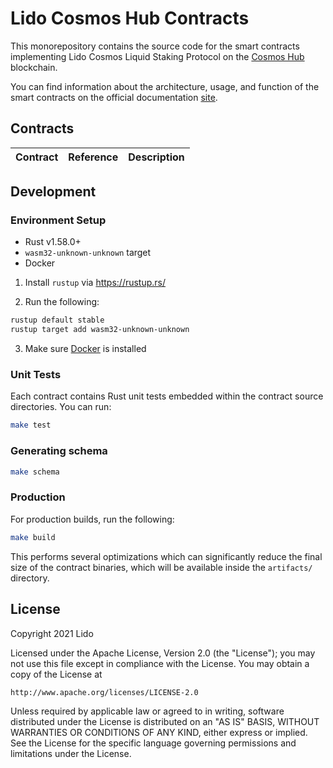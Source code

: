 # Lido Cosmos Hub Contracts

This monorepository contains the source code for the smart contracts implementing Lido Cosmos Liquid Staking Protocol on the [Cosmos Hub](https://hub.cosmos.network) blockchain.

You can find information about the architecture, usage, and function of the smart contracts on the official documentation [site](https://docs.cosmos.lido.fi/).


## Contracts
| Contract                                            | Reference                                              | Description                                                                                                                        |
| --------------------------------------------------- | ------------------------------------------------------ | ---------------------------------------------------------------------------------------------------------------------------------- |


## Development

### Environment Setup

- Rust v1.58.0+
- `wasm32-unknown-unknown` target
- Docker

1. Install `rustup` via https://rustup.rs/

2. Run the following:

```sh
rustup default stable
rustup target add wasm32-unknown-unknown
```

3. Make sure [Docker](https://www.docker.com/) is installed

### Unit Tests

Each contract contains Rust unit tests embedded within the contract source directories. You can run:

```sh
make test
```

### Generating schema

```sh
make schema
```

### Production

For production builds, run the following:

```sh
make build
```

This performs several optimizations which can significantly reduce the final size of the contract binaries, which will be available inside the `artifacts/` directory.

## License

Copyright 2021 Lido

Licensed under the Apache License, Version 2.0 (the "License");
you may not use this file except in compliance with the License.
You may obtain a copy of the License at

    http://www.apache.org/licenses/LICENSE-2.0

Unless required by applicable law or agreed to in writing, software
distributed under the License is distributed on an "AS IS" BASIS,
WITHOUT WARRANTIES OR CONDITIONS OF ANY KIND, either express or implied.
See the License for the specific language governing permissions and
limitations under the License.
